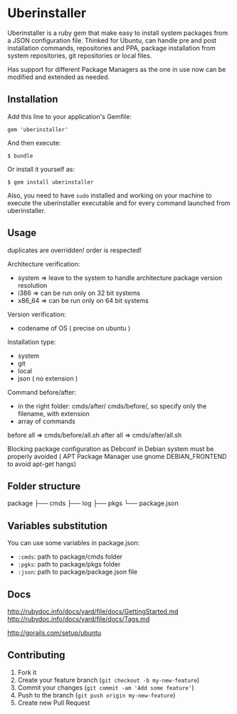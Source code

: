 # Uberinstaller

Uberinstaller is a ruby gem that make easy to install system packages from a JSON configuration file.
Thinked for Ubuntu, can handle pre and post installation commands, repositories and PPA, package installation from system repositories, git repositories or local files.

Has support for different Package Managers as the one in use now can be modified and extended as needed.

## Installation

Add this line to your application's Gemfile:

    gem 'uberinstaller'

And then execute:

    $ bundle

Or install it yourself as:

    $ gem install uberinstaller

Also, you need to have `sudo` installed and working on your machine to execute the uberinstaller executable and for every command launched from uberinstaller.

## Usage

duplicates are overridden!
order is respected!

Architecture verification:
 - system => leave to the system to handle architecture package version resolution
 - i386 => can be run only on 32 bit systems
 - x86_64 => can be run only on 64 bit systems

Version verification:
 - codename of OS ( precise on ubuntu )

Installation type:
 - system
 - git
 - local
 - json ( no extension )

Command before/after:
 - in the right folder: cmds/after/ cmds/before/, so specify only the filename, with extension
 - array of commands

before all => cmds/before/all.sh
after all => cmds/after/all.sh

Blocking package configuration as Debconf in Debian system must be properly avoided ( APT Package Manager use gnome DEBIAN_FRONTEND to avoid apt-get hangs)

## Folder structure

package
├── cmds
├── log
├── pkgs
└── package.json

## Variables substitution

You can use some variables in package.json:
 - `:cmds`: path to package/cmds folder
 - `:pgks`: path to package/pkgs folder
 - `:json`: path to package/package.json file

## Docs

http://rubydoc.info/docs/yard/file/docs/GettingStarted.md
http://rubydoc.info/docs/yard/file/docs/Tags.md

http://gorails.com/setup/ubuntu

## Contributing

1. Fork it
2. Create your feature branch (`git checkout -b my-new-feature`)
3. Commit your changes (`git commit -am 'Add some feature'`)
4. Push to the branch (`git push origin my-new-feature`)
5. Create new Pull Request
